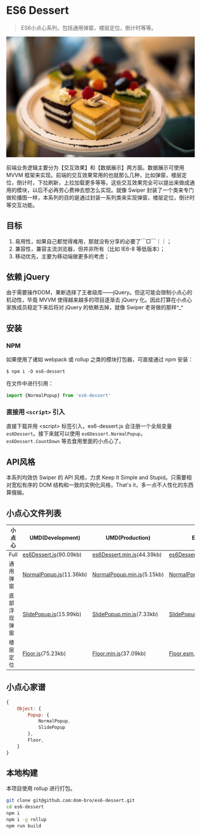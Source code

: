 # ES6 Dessert

> ES6小点心系列，包括通用弹窗，楼层定位，倒计时等等。

![](./images/dessert.jpg)

前端业务逻辑主要分为【交互效果】和【数据展示】两方面。数据展示可使用 MVVM 框架来实现。前端的交互效果常用的也就那么几种，比如弹窗，楼层定位，倒计时，下拉刷新，上拉加载更多等等。这些交互效果完全可以提出来做成通用的模块，以后不必再劳心费神去想怎么实现。就像 Swiper 封装了一个类来专门做轮播图一样，本系列的目的是通过封装一系列类来实现弹窗，楼层定位，倒计时等交互功能。

## 目标

1. 易用性，如果自己都觉得难用，那就没有分享的必要了￣□￣｜｜；
2. 兼容性，兼容主流浏览器，但并非所有（比如 IE6-8 等低版本）；
3. 移动优先，主要为移动端做更多的考虑；

## 依赖 jQuery

由于需要操作DOM，果断选择了王者级库——jQuery。但这可能会限制小点心的机动性，毕竟 MVVM 使得越来越多的项目逐渐去 jQuery 化。因此打算在小点心家族成员稳定下来后将对 jQuery 的依赖去掉，就像 Swiper 老哥做的那样^_^

## 安装

### NPM

如果使用了诸如 webpack 或 rollup 之类的模块打包器，可直接通过 npm 安装：

```
$ npm i -D es6-dessert
```

在文件中进行引用：

```js
import {NormalPopup} from 'es6-dessert'
```

### 直接用 `<script>` 引入

直接下载并用 &lt;script> 标签引入，es6-dessert.js 会注册一个全局变量 `es6Dessert`。接下来就可以使用 `es6Dessert.NormalPopup`，`es6Dessert.CountDown` 等去食用里面的小点心了。

## API风格

本系列均效仿 Swiper 的 API 风格，力求 Keep It Simple and Stupid。只需要相对宽松有序的 DOM 结构和一致的实例化风格，That's it，多一点不人性化的东西算俄输。

## 小点心文件列表

<table>
<thead>
<th>小点心</th>
<th>UMD(Development)</th>
<th>UMD(Production)</th>
<th>ES Module</th>
</thead>
<tbody>
<tr><td>Full</td><td><a href="https://unpkg.com/es6-dessert/dist/es6Dessert.js">es6Dessert.js</a>(90.09kb)</td><td><a href="https://unpkg.com/es6-dessert/dist/es6Dessert.min.js">es6Dessert.min.js</a>(44.39kb)</td><td><a href="https://unpkg.com/es6-dessert/dist/es6Dessert.esm.js">es6Dessert.esm.js</a>(71.51kb)</td></tr><tr><td>通用弹窗</td><td><a href="https://unpkg.com/es6-dessert/dist/NormalPopup.js">NormalPopup.js</a>(11.36kb)</td><td><a href="https://unpkg.com/es6-dessert/dist/NormalPopup.min.js">NormalPopup.min.js</a>(5.15kb)</td><td><a href="https://unpkg.com/es6-dessert/dist/NormalPopup.esm.js">NormalPopup.esm.js</a>(6.87kb)</td></tr><tr><td>底部浮现弹窗</td><td><a href="https://unpkg.com/es6-dessert/dist/SlidePopup.js">SlidePopup.js</a>(15.99kb)</td><td><a href="https://unpkg.com/es6-dessert/dist/SlidePopup.min.js">SlidePopup.min.js</a>(7.33kb)</td><td><a href="https://unpkg.com/es6-dessert/dist/SlidePopup.esm.js">SlidePopup.esm.js</a>(10.77kb)</td></tr><tr><td>楼层定位</td><td><a href="https://unpkg.com/es6-dessert/dist/Floor.js">Floor.js</a>(75.23kb)</td><td><a href="https://unpkg.com/es6-dessert/dist/Floor.min.js">Floor.min.js</a>(37.09kb)</td><td><a href="https://unpkg.com/es6-dessert/dist/Floor.esm.js">Floor.esm.js</a>(61.71kb)</td></tr>
</tbody>
</table>

## 小点心家谱

```js
{
    Object: {
        Popup: {
            NormalPopup,
            SlidePopup
        },
        Floor,
    }
}
```

## 本地构建

本项目使用 rollup 进行打包。

```bash
git clone git@github.com:dom-bro/es6-dessert.git
cd es6-dessert
npm i
npm i -g rollup
npm run build
```
